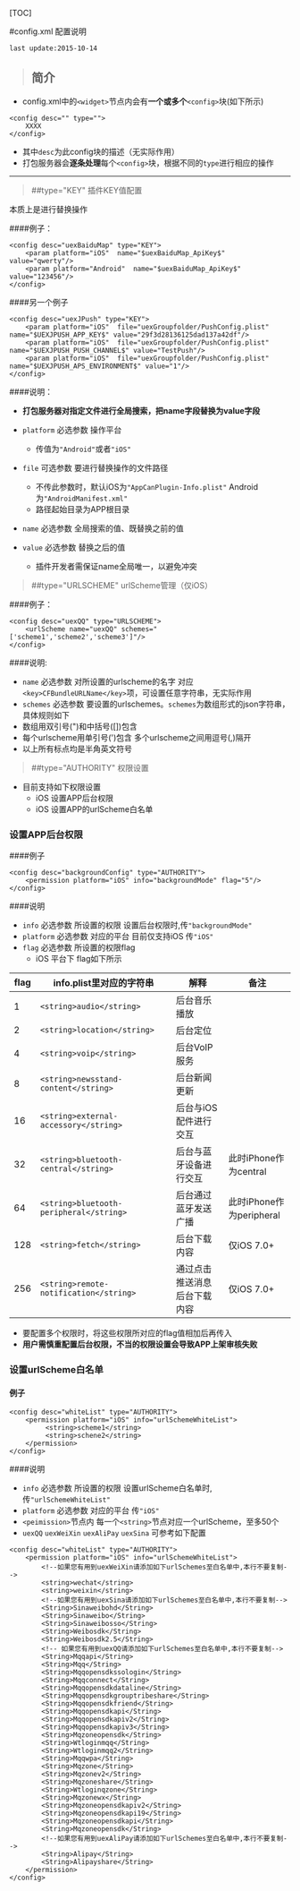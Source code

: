 [TOC]

#config.xml 配置说明

`last update:2015-10-14`

>## 简介

* config.xml中的`<widget>`节点内会有**一个或多个**`<config>`块(如下所示)

```
<config desc="" type="">
	XXXX
</config>
```
	
* 其中`desc`为此config块的描述（无实际作用）
* 打包服务器会**逐条处理**每个`<config>`块，根据不同的`type`进行相应的操作



***





>##type="KEY" 插件KEY值配置

本质上是进行替换操作


####例子：

```
<config desc="uexBaiduMap" type="KEY">
	<param platform="iOS"  name="$uexBaiduMap_ApiKey$" value="qwerty"/>
	<param platform="Android"  name="$uexBaiduMap_ApiKey$" value="123456"/>
</config>
```
####另一个例子

```
<config desc="uexJPush" type="KEY">
    <param platform="iOS"  file="uexGroupfolder/PushConfig.plist" name="$UEXJPUSH_APP_KEY$" value="29f3d28136125dad137a42df"/>
    <param platform="iOS"  file="uexGroupfolder/PushConfig.plist" name="$UEXJPUSH_PUSH_CHANNEL$" value="TestPush"/>
    <param platform="iOS"  file="uexGroupfolder/PushConfig.plist" name="$UEXJPUSH_APS_ENVIRONMENT$" value="1"/>
</config>
```
####说明：

*  **打包服务器对指定文件进行全局搜索，把name字段替换为value字段**
*  `platform` 必选参数 操作平台
	* 传值为`"Android"`或者`"iOS"`

*  `file` 可选参数 要进行替换操作的文件路径
	* 不传此参数时，默认iOS为`"AppCanPlugin-Info.plist"` Android 为`"AndroidManifest.xml"`
	* 路径起始目录为APP根目录

*  `name` 必选参数 全局搜索的值、既替换之前的值
*  `value` 必选参数 替换之后的值
	*  插件开发者需保证name全局唯一，以避免冲突

>##type="URLSCHEME" urlScheme管理（仅iOS）


####例子：

```
<config desc="uexQQ" type="URLSCHEME">
	<urlScheme name="uexQQ" schemes="['scheme1','scheme2','scheme3']"/>
</config>
```
####说明:
*  `name` 必选参数 对所设置的urlscheme的名字 对应`<key>CFBundleURLName</key>`项，可设置任意字符串，无实际作用
*  `schemes` 必选参数 要设置的urlschemes。`schemes`为数组形式的json字符串，具体规则如下
* 数组用双引号(")和中括号([])包含 
* 每个urlscheme用单引号(')包含 多个urlscheme之间用逗号(,)隔开
* 以上所有标点均是半角英文符号


>##type="AUTHORITY" 权限设置
* 目前支持如下权限设置
	* iOS 设置APP后台权限
	* iOS 设置APP的urlScheme白名单

### 设置APP后台权限
####例子

```
<config desc="backgroundConfig" type="AUTHORITY">
	<permission platform="iOS" info="backgroundMode" flag="5"/>
</config>
```
####说明
* `info` 必选参数 所设置的权限 设置后台权限时,传`"backgroundMode"`
* `platform` 必选参数 对应的平台 目前仅支持iOS 传`"iOS"`
* `flag` 必选参数 所设置的权限flag 
	* iOS 平台下 flag如下所示  

|flag|info.plist里对应的字符串|解释|备注|
|---|---|---|---|
1|`<string>audio</string>`|后台音乐播放|
2|`<string>location</string>`|后台定位
4|`<string>voip</string>`|后台VoIP服务
8|`<string>newsstand-content</string>`|后台新闻更新
16|`<string>external-accessory</string>`|后台与iOS配件进行交互
32|`<string>bluetooth-central</string>`|后台与蓝牙设备进行交互|此时iPhone作为central
64|`<string>bluetooth-peripheral</string>`|后台通过蓝牙发送广播|此时iPhone作为peripheral
128|`<string>fetch</string>`|后台下载内容|仅iOS 7.0+
256|`<string>remote-notification</string>`|通过点击推送消息后台下载内容|仅iOS 7.0+

* 要配置多个权限时，将这些权限所对应的flag值相加后再传入
* **用户需慎重配置后台权限，不当的权限设置会导致APP上架审核失败**

### 设置urlScheme白名单

#### 例子

```
<config desc="whiteList" type="AUTHORITY">
    <permission platform="iOS" info="urlSchemeWhiteList">
         <string>scheme1</string>
         <string>schene2</string>
    </permission>
</config>
```

####说明
* `info` 必选参数 所设置的权限 设置urlScheme白名单时,传`"urlSchemeWhiteList"`
* `platform` 必选参数 对应的平台 传`"iOS"`
*  `<peimission>`节点内 每一个`<string>`节点对应一个urlScheme，至多50个
*  `uexQQ` `uexWeiXin` `uexAliPay` `uexSina` 可参考如下配置

```
<config desc="whiteList" type="AUTHORITY">
    <permission platform="iOS" info="urlSchemeWhiteList">
        <!--如果您有用到uexWeiXin请添加如下urlSchemes至白名单中,本行不要复制-->
        <string>wechat</string>
        <string>weixin</string>
        <!--如果您有用到uexSina请添加如下urlSchemes至白名单中,本行不要复制-->
        <String>Sinaweibohd</String>
        <String>Sinaweibo</String>
        <String>Sinaweibosso</String>
        <String>Weibosdk</String>
        <String>Weibosdk2.5</String>
        <!-- 如果您有用到uexQQ请添加如下urlSchemes至白名单中,本行不要复制-->
        <String>Mqqapi</String>
        <String>Mqq</String>
        <String>Mqqopensdkssologin</String>
        <String>Mqqconnect</String>
        <String>Mqqopensdkdataline</String>
        <String>Mqqopensdkgrouptribeshare</String>
        <String>Mqqopensdkfriend</String>
        <String>Mqqopensdkapi</String>
        <String>Mqqopensdkapiv2</String>
        <String>Mqqopensdkapiv3</String>
        <String>Mqzoneopensdk</String>
        <String>Wtloginmqq</String>
        <String>Wtloginmqq2</String>
        <String>Mqqwpa</String>
        <String>Mqzone</String>
        <String>Mqzonev2</String>
        <String>Mqzoneshare</String>
        <String>Wtloginqzone</String>
        <String>Mqzonewx</String>
        <String>Mqzoneopensdkapiv2</String>
        <String>Mqzoneopensdkapi19</String>
        <String>Mqzoneopensdkapi</String>
        <String>Mqzoneopensdk</String>
        <!--如果您有用到uexAliPay请添加如下urlSchemes至白名单中,本行不要复制-->
        <String>Alipay</String>
        <String>Alipayshare</String>
    </permission>
</config>
```